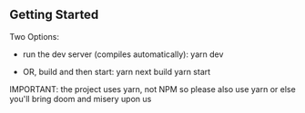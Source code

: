 
## Getting Started

Two Options:
- run the dev server (compiles automatically):
    yarn dev

- OR, build and then start:
    yarn next build
    yarn start

IMPORTANT: the project uses yarn, not NPM so please also use yarn or else you'll bring doom and misery upon us